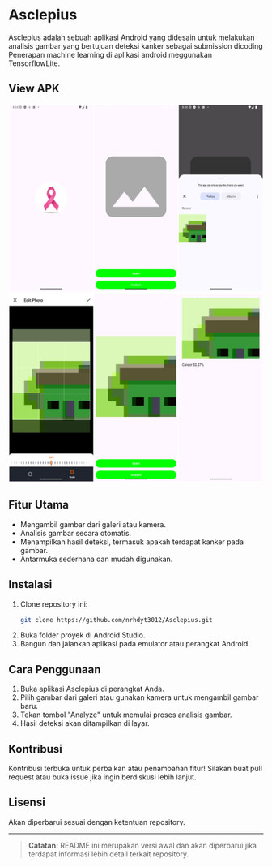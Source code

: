 # Asclepius

Asclepius adalah sebuah aplikasi Android yang didesain untuk melakukan analisis gambar yang bertujuan deteksi kanker sebagai submission dicoding Penerapan machine learning di aplikasi android meggunakan TensorflowLite.


## View APK 
![View1](https://github.com/nrhdyt3012/Asclepius/blob/main/Screenshot_20250523_082441_Screenshot_20250523_082846_Screenshot_20250523_083046.jpeg)
![View1](https://github.com/nrhdyt3012/Asclepius/blob/main/Screenshot_20250523_083112_Screenshot_20250523_083133_Screenshot_20250523_083206.jpeg)
## Fitur Utama

- Mengambil gambar dari galeri atau kamera.
- Analisis gambar secara otomatis.
- Menampilkan hasil deteksi, termasuk apakah terdapat kanker pada gambar.
- Antarmuka sederhana dan mudah digunakan.

## Instalasi

1. Clone repository ini:
   ```bash
   git clone https://github.com/nrhdyt3012/Asclepius.git
   ```
2. Buka folder proyek di Android Studio.
3. Bangun dan jalankan aplikasi pada emulator atau perangkat Android.

## Cara Penggunaan

1. Buka aplikasi Asclepius di perangkat Anda.
2. Pilih gambar dari galeri atau gunakan kamera untuk mengambil gambar baru.
3. Tekan tombol "Analyze" untuk memulai proses analisis gambar.
4. Hasil deteksi akan ditampilkan di layar.

## Kontribusi

Kontribusi terbuka untuk perbaikan atau penambahan fitur! Silakan buat pull request atau buka issue jika ingin berdiskusi lebih lanjut.

## Lisensi

Akan diperbarui sesuai dengan ketentuan repository.

---

> **Catatan:** README ini merupakan versi awal dan akan diperbarui jika terdapat informasi lebih detail terkait repository.
